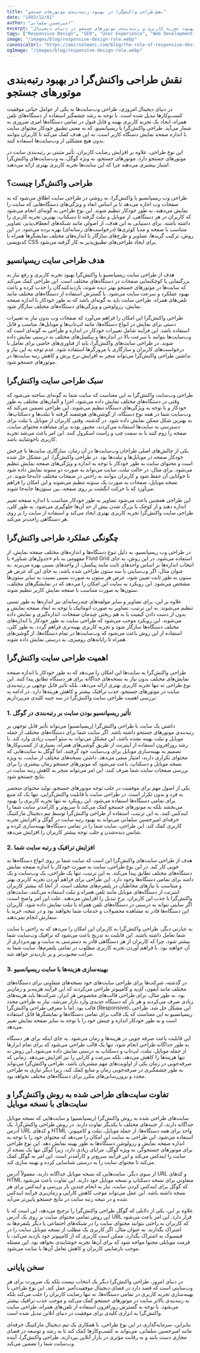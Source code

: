```yaml
---
title: "نقش طراحی واکنش‌گرا در بهبود رتبه‌بندی موتورهای جستجو"
date: "1403/12/01"
author: "امیرحسین سلمانی"
excerpt: "بررسی تأثیر طراحی وب واکنش‌گرا بر بهبود تجربه کاربری و رتبه‌بندی موتورهای جستجو در دنیای دیجیتال."
tags: ["Responsive Design", "SEO", "User Experience", "Web Development"]
image: "/images/blog/responsive-design-role.webp"
canonicalUrl: "https://amirsalmani.com/blog/the-role-of-responsive-design"
ogImage: "/images/blog/responsive-design-role.webp"
---
```


# نقش طراحی واکنش‌گرا در بهبود رتبه‌بندی موتورهای جستجو

در دنیای دیجیتال امروزی، طراحی وب‌سایت‌ها به یکی از عوامل حیاتی موفقیت کسب‌وکارها تبدیل شده است. با توجه به رشد چشمگیر استفاده از دستگاه‌های تلفن همراه، ایجاد یک تجربه کاربری بهینه و قابل ‌قبول در تمامی دستگاه‌ها امری ضروری به شمار می‌آید. طراحی واکنش‌گرا یا ریسپانسیو، که به معنی تطبیق خودکار محتوای سایت با اندازه صفحه ‌نمایش دستگاه کاربر است، به این هدف کمک می‌کند تا کاربران بتوانند بدون هیچ مشکلی از وب‌سایت‌ها استفاده کنند. 

این نوع طراحی، علاوه بر افزایش رضایت کاربران، تأثیر مثبتی بر رتبه‌بندی سایت در موتورهای جستجو دارد. موتورهای جستجو، به ویژه گوگل، به وب‌سایت‌های واکنش‌گرا امتیاز بیشتری می‌دهند چرا که این سایت‌ها تجربه کاربری بهتری ارائه می‌دهند. 

## طراحی واکنش‌گرا چیست؟

طراحی وب ریسپانسیو یا واکنش‌گرا، به روشی در طراحی سایت اطلاق می‌شود که به صفحات وب اجازه می‌دهد تا بر اساس ابعاد و ویژگی‌های دستگاه‌هایی که سایت را نمایش می‌دهند، به طور خودکار تنظیم شوند. این نوع طراحی به گونه‌ای انجام می‌شود که کاربران در هر دستگاهی، از موبایل و تبلت گرفته تا دسکتاپ، بهترین تجربه کاربری را داشته باشند. برای دستیابی به این هدف، از اصولی مانند شبکه‌های انعطاف‌پذیر، تصاویر متناسب با صفحه و مدیا کوئری‌ها (درخواست‌های رسانه‌ای) بهره برده می‌شود. در این روش، ترکیب گریدها، تصاویر و طرح‌های سازگار با اندازه‌های مختلف نمایشگرها همراه با کدنویسی CSS برای ایجاد طراحی‌های تطبیق‌پذیر به کار گرفته می‌شود. 

## هدف طراحی سایت ریسپانسیو

هدف از طراحی سایت ریسپانسیو یا واکنش‌گرا بهبود تجربه کاربری و رفع نیاز به بزرگنمایی یا کوچکنمایی صفحات در دستگاه‌های مختلف است. این طراحی کمک می‌کند که سایت‌ها در موتورهای جستجو بهتر دیده شوند، بازدیدکنندگان را جذب کرده و باعث بهبود عملکرد و سرعت سایت می‌شود. با گسترش استفاده از دستگاه‌های مختلف مانند تلفن‌های همراه، طراحی سایت باید به گونه‌ای باشد که به طور خودکار با اندازه صفحه نمایش، رزولوشن و ویژگی‌های دستگاه‌های مختلف سازگار شود. 

طراحی واکنش‌گرا این امکان را فراهم می‌آورد که صفحات وب بدون نیاز به تغییرات دستی برای نمایش در انواع دستگاه‌ها، مانند لپ‌تاپ‌ها و موبایل‌ها، مناسب و قابل استفاده باشد. این فرآیند شامل تغییرات خودکار در اندازه و طراحی به گونه‌ای است که وب‌سایت‌ها بتوانند با سرعت بالا در اندازه‌ها و پیکسل‌های مختلف به درستی نمایش داده شوند. در طراحی سایت‌های واکنش‌گرا، باید از فناوری‌های خاصی برای تعامل با درخواست‌های کاربران و سازگاری با مرورگرها استفاده شود. عدم توجه به این نیاز و نداشتن طراحی واکنش‌گرا می‌تواند منجر به افزایش نرخ پرش و کاهش رتبه سایت‌ها در موتورهای جستجو شود.

## سبک طراحی سایت واکنش‌گرا

طراحی وب‌سایت واکنش‌گرا به این معناست که سایت شما به گونه‌ای ساخته می‌شود که وقتی در دستگاه‌های مختلف نمایش داده می‌شود، اجزا و المان‌های مختلف به طور خودکار و با توجه به ویژگی‌های دستگاه تنظیم می‌شوند. این طراحی تضمین می‌کند که وب‌سایت شما در همه نوع دستگاه، از گوشی‌های هوشمند گرفته تا تبلت‌ها و دسکتاپ‌ها، به بهترین شکل ممکن نمایش داده شود. در گذشته، وقتی کاربران از موبایل یا تبلت برای دسترسی به سایت‌ها استفاده می‌کردند، مجبور بودند برای مشاهده محتوای سایت، صفحه را زوم کنند یا به سمت چپ و راست اسکرول کنند. این امر باعث می‌شد تجربه کاربری ناخوشایند باشد.

یکی از چالش‌های اصلی طراحان وب‌سایت‌ها در آن زمان، سازگاری سایت‌ها با چرخش خودکار صفحه در موبایل‌ها و تبلت‌ها بود. در طراحی واکنش‌گرا، این مشکل حل شده است و محتوای سایت به طور خودکار با توجه به اندازه و ویژگی‌های صفحه نمایش تنظیم می‌شود. برای مثال، در حالت تبلت، سایت می‌تواند به صورت دو ستونه نمایش داده شود تا خوانایی آن حفظ شود و کاربران بتوانند به راحتی در صفحات مختلف جابه‌جا شوند. در نسخه موبایل، صفحات به صورت یک ستونه تنظیم می‌شوند و این امکان را فراهم می‌آورد که با حرکت انگشت بر روی صفحه، بین ستون‌ها جابه‌جا شوند.

این طراحی همچنین باعث می‌شود تصاویر به طور خودکار متناسب با اندازه صفحه تغییر اندازه دهند و از کوچک یا بزرگ شدن بیش از حد آن‌ها جلوگیری می‌شود. به طور کلی، طراحی سایت واکنش‌گرا تجربه کاربری بهتری ایجاد می‌کند و استفاده از سایت را بر روی هر دستگاهی راحت‌تر می‌کند.

## چگونگی عملکرد طراحی واکنش‌گرا

در طراحی وب ریسپانسیو، به دلیل تنوع دستگاه‌ها و اندازه‌های مختلف صفحه نمایش، از مفهومی به نام «جدول‌های شناور» یا Fluid Grid  استفاده می‌شود. در این روش، به جای انتخاب اندازه‌ها بر اساس واحدهای ثابت مانند پیکسل، از واحدهای نسبی بهره می‌برند. به عنوان مثال، اگر وب‌سایتی با سه ستون طراحی شده باشد، به جای این که عرض هر ستون به طور ثابت تعیین شود، عرض هر ستون به صورت نسبی نسبت به سایر ستون‌ها مشخص می‌شود. این رویکرد به سایت این امکان را می‌دهد که در نمایشگرهای مختلف، ستون‌ها به صورت متناسب با صفحه نمایش کاربر تنظیم شوند. 

علاوه بر این، برای تصاویر و سایر مولفه‌های چندرسانه‌ای نیز اندازه‌ها به طور نسبی تنظیم می‌شوند. به این ترتیب، تصاویر به صورت اتوماتیک با توجه به ابعاد صفحه نمایش و بدون از دست دادن کیفیت یا به هم ریختن چیدمان صفحات، اندازه‌گیری و نمایش داده می‌شوند. این رویکرد موجب می‌شود که طراحی سایت به طور خودکار با اندازه‌های مختلف دستگاه‌ها سازگار شود و تجربه کاربری بهینه‌تری فراهم گردد. به طور کلی، استفاده از این روش باعث می‌شود که وب‌سایت‌ها در تمام دستگاه‌ها، از گوشی‌های همراه تا رایانه‌های رومیزی، به درستی نمایش داده شوند.

## اهمیت طراحی سایت واکنش‌گرا

طراحی واکنش‌گرا به سایت‌ها این امکان را می‌دهد که به‌ طور خودکار با اندازه صفحه ‌نمایش‌های مختلف بدون نیاز به نسخه‌های جداگانه برای هر دستگاه تطابق پیدا کنند. این نوع طراحی نه تنها تجربه کاربری بهتری ارائه می‌دهد، بلکه تأثیر قابل توجهی بر رتبه‌بندی سایت در موتورهای جستجو، جذب ترافیک بیشتر و کاهش هزینه‌ها دارد. در ادامه به بررسی اهمیت طراحی سایت واکنش‌گرا در سه جنبه کلیدی می‌پردازیم:

### 1. تأثیر ریسپانسیو بودن سایت بر رتبه‌بندی در گوگل

داشتن یک سایت با طراحی واکنش‌گرا (ریسپانسیو) می‌تواند تأثیر قابل توجهی بر رتبه‌بندی موتورهای جستجو داشته باشد. اگر سایت شما برای دستگاه‌های مختلف از جمله موبایل و تبلت بهینه نشده باشد، این مشکل می‌تواند به سئو آسیب زیادی وارد کند. با رشد روزافزون استفاده از اینترنت از طریق گوشی‌های همراه، بسیاری از کسب‌وکارها تصمیم به بهینه‌سازی موبایل برای وب‌سایت خود گرفتند. اما گوگل به سایت‌هایی که محتوای تکراری دارند، امتیاز منفی می‌دهد. داشتن نسخه‌های مختلف از سایت، به ویژه نسخه موبایل و دسکتاپ، باعث می‌شود که موتورهای جستجو زمان بیشتری را برای بررسی صفحات سایت شما صرف کنند. این امر می‌تواند منجر به کاهش رتبه سایت در نتایج جستجو شود.

یکی از اصول مهم برای موفقیت در جلب توجه موتورهای جستجو، تولید محتوای منحصر به فرد و بدون تکرار است. در طراحی سایت با قابلیت واکنش‌گرایی، تنها یک کد منبع برای تمامی دستگاه‌ها استفاده می‌شود. این رویکرد نه تنها تجربه کاربری را بهبود می‌بخشد بلکه به موتورهای جستجو کمک می‌کند تا سریع‌تر و کارآمدتر سایت شما را ایندکس کنند. به این ترتیب، استفاده از طراحی واکنش‌گرا توسط تیم دیجیتال مارکتینگ حرفه‌ای امیرحسین سلمانی می‌تواند به بهبود رتبه سایت در گوگل و افزایش تجربه کاربری کمک کند. این طراحی، سایت شما را در تمامی دستگاه‌ها بهینه‌سازی کرده و شانس دیده‌شدن و جلب توجه بیشتر کاربران را افزایش می‌دهد.

### 2. افزایش ترافیک و رتبه سایت شما

هدف از طراحی سایت‌های واکنش‌گرا این است که سایت شما بر روی انواع دستگاه‌ها به خوبی کار کند. در این نوع طراحی، سایت به صورت خودکار با اندازه صفحه نمایش دستگاه‌های مختلف تطابق پیدا می‌کند. به این ترتیب، تنها یک طراحی، یک وب‌سایت و یک دامنه برای تمامی دستگاه‌ها وجود دارد. این طراحی برای فراهم آوردن تجربه کاربری بهتر و متناسب با نیازهای مخاطبان در پلتفرم‌های مختلف است. از آنجا که بیشتر کاربران اینترنت از دستگاه‌های موبایل مانند تلفن همراه و تبلت استفاده می‌کنند، سایت‌های واکنش‌گرا با جذب این کاربران، نرخ تبدیل را افزایش می‌دهند. علت این امر واضح است، اگر سایتی نتواند به درستی در دستگاه‌های تلفن همراه یا تبلت نمایش داده شود، کاربران این دستگاه‌ها قادر به مشاهده محصولات و خدمات شما نخواهند بود و در نتیجه، خرید یا سفارش انجام نمی‌دهند.

 به عبارتی دیگر، طراحی واکنش‌گرا به کاربران این امکان را می‌دهد که به راحتی با سایت شما تعامل داشته باشند. این قابلیت به تدریج باعث می‌شود که ترافیک وب‌سایت شما بیشتر شود، چرا که کاربران از هر دستگاهی قادر به دسترسی به سایت و بهره‌برداری از آن خواهند بود. با فراهم آوردن تجربه کاربری مطلوب در تمامی پلتفرم‌ها، سایت شما به مراتب محبوب‌تر و پر بازدیدتر خواهد شد.

### 3. بهینه‌سازی هزینه‌ها با سایت ریسپانسیو

در گذشته، شرکت‌ها برای طراحی سایت‌های خود نسخه‌های متفاوتی برای دستگاه‌های مختلف مانند آیفون، آی‌پد و کامپیوتر طراحی می‌کردند که این فرآیند هزینه‌بر و زمان‌بر بود. به ‌طور مثال، برای طراحی قالب‌های مخصوص هر ابزار، شرکت‌ها باید هزینه‌های زیادی صرف می‌کردند و هر بار که دستگاه جدیدی وارد بازار می‌شد، نیاز به طراحی مجدد قالب بود. اما با معرفی طراحی واکنش‌گرا (Responsive)، این مشکل حل شد. طراحی ریسپانسیو به این معناست که یک قالب برای تمامی دستگاه‌ها و نمایشگرها قابل استفاده است و به ‌طور خودکار اندازه و چینش خود را با توجه به سایز صفحه نمایش تغییر می‌دهد.

این قابلیت باعث صرفه ‌جویی در هزینه‌ها و زمان می‌شود. به ‌جای اینکه برای هر دستگاه به‌ طور جداگانه طراحی انجام شود، تنها یک قالب طراحی می‌شود که برای تمام ابزارها از جمله موبایل، تبلت، لپ‌تاپ و دسکتاپ به ‌درستی نمایش داده می‌شود. این روش نه تنها هزینه‌ها را کاهش می‌دهد، بلکه سرعت و کارایی را نیز افزایش می‌دهد. زمانی که صرفه‌جویی در زمان یکی از اولویت‌های مهم مشتریان باشد، طراحی واکنش‌گرا می‌تواند به ‌طور چشمگیری در صرفه‌جویی زمان و منابع کمک کند، زیرا دیگر نیازی به طراحی مجدد و بروزرسانی‌های مکرر برای دستگاه‌های مختلف نخواهد بود.

## تفاوت سایت‌های طراحی شده به روش واکنش‌گرا و سایت‌های با نسخه موبایل

سایت‌های طراحی شده به روش واکنش‌گرا (ریسپانسیو) و سایت‌هایی که نسخه موبایل جداگانه دارند، از جنبه‌های مختلف با یکدیگر تفاوت دارند. در روش طراحی واکنش‌گرا، یک آدرس URL و کدهای HTML واحد برای همه دستگاه‌ها، از جمله موبایل، تبلت و کامپیوتر، استفاده می‌شود. این طراحی به سایت این امکان را می‌دهد که محتوای خود را با توجه به اندازه صفحه نمایش و رزولوشن دستگاه‌ها به طور بهینه نمایش دهد. این نوع طراحی برای موتورهای جستجوگر، به ویژه گوگل، مزایای زیادی دارد، زیرا گوگل تنها یک نسخه از سایت را ایندکس می‌کند و این فرآیند سریع‌تر و کارآمدتر است. این امر به گوگل کمک می‌کند تا محتوای سایت را به درستی شناسایی کرده و بهینه‌ سازی کند.

از سوی دیگر، سایت‌هایی که نسخه موبایل جداگانه دارند، معمولاً آدرس URL و کدهای HTML متفاوتی برای نسخه دسکتاپ و نسخه موبایل خود دارند. این تفاوت باعث می‌شود که گوگل برای ایندکس کردن سایت، نیاز به انجام چندین بار بررسی و ایندکس برای هر نسخه داشته باشد. این عمل می‌تواند موجب کاهش کارایی و زمان‌بری فرآیند ایندکس شده و در نتیجه رتبه سایت در نتایج جستجو پایین‌تر می‌آید.

علاوه بر این، یکی از دلایلی که گوگل طراحی واکنش‌گرا را ترجیح می‌دهد، این است که با این روش تمامی محتوای سایت بر روی یک آدرس URL قرار دارد. این امر باعث می‌شود که کاربران به راحتی بتوانند محتوای سایت را در شبکه‌های اجتماعی یا دیگر پلتفرم‌ها به اشتراک بگذارند. به عنوان مثال، اگر کاربری یک مطلب از نسخه موبایل سایت را در فیسبوک به اشتراک بگذارد، ممکن است کاربری که از کامپیوتر خود بازدید می‌کند، با فرمت موبایلی محتوا مواجه شود که برای آن‌ها تجربه خوشایندی نخواهد بود. این مسئله موجب نارضایتی کاربران و کاهش تعامل آن‌ها با سایت می‌شود.

## سخن پایانی 

در دنیای امروز، طراحی واکنش‌گرا دیگر یک انتخاب نیست بلکه یک ضرورت برای هر وب‌سایتی است که قصد دارد در فضای دیجیتال موفقیت‌آمیز عمل کند. این نوع طراحی با بهینه‌سازی تجربه کاربری در تمامی دستگاه‌ها، نه تنها رضایت کاربران را جلب می‌کند بلکه به رتبه‌بندی بالاتر سایت در موتورهای جستجو کمک می‌کند و موجب جذب ترافیک بیشتر می‌شود. با توجه به گسترش روزافزون استفاده از تلفن‌های همراه، طراحی سایت واکنش‌گرا به ابزاری کلیدی برای موفقیت در دنیای آنلاین تبدیل شده است. 

بنابراین، سرمایه‌گذاری در این نوع طراحی، با همکاری یک تیم دیجیتال مارکتینگ حرفه‌ای مانند امیرحسین سلمانی، می‌تواند به کسب‌وکارها کمک کند تا به رشد و توسعه در فضای مجازی دست یابند و به رقابت مؤثری در بازار آنلاین بپردازند. طراحی واکنش‌گرا، آینده وب‌سایت شما را تضمین می‌کند.

